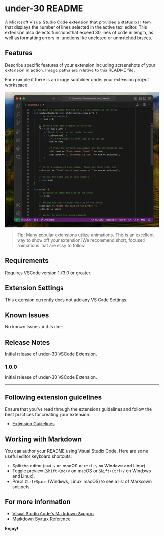 # under-30 README

A Microsoft Visual Studio Code extension that provides a status bar item that 
displays the number of lines selected in the active text editor. This extension
also detects functionsthat exceed 30 lines of code in length, as well as 
formatting errors in functions like unclosed or unmatched braces.

## Features

Describe specific features of your extension including screenshots of your extension in action. Image paths are relative to this README file.

For example if there is an image subfolder under your extension project workspace:

![Select text across lines in the editor to display the number of selected lines in the status bar.](https://raw.githubusercontent.com/danglorioso/under-30/main/images/line-selection.gif)

> Tip: Many popular extensions utilize animations. This is an excellent way to show off your extension! We recommend short, focused animations that are easy to follow.

## Requirements

Requires VSCode version 1.73.0 or greater.

## Extension Settings

This extension currently does not add any VS Code Settings. 

## Known Issues

No known issues at this time.

## Release Notes

Initial release of under-30 VSCode Extension.

### 1.0.0

Initial release of under-30 VSCode Extension.


---

## Following extension guidelines

Ensure that you've read through the extensions guidelines and follow the best practices for creating your extension.

* [Extension Guidelines](https://code.visualstudio.com/api/references/extension-guidelines)

## Working with Markdown

You can author your README using Visual Studio Code. Here are some useful editor keyboard shortcuts:

* Split the editor (`Cmd+\` on macOS or `Ctrl+\` on Windows and Linux).
* Toggle preview (`Shift+Cmd+V` on macOS or `Shift+Ctrl+V` on Windows and Linux).
* Press `Ctrl+Space` (Windows, Linux, macOS) to see a list of Markdown snippets.

## For more information

* [Visual Studio Code's Markdown Support](http://code.visualstudio.com/docs/languages/markdown)
* [Markdown Syntax Reference](https://help.github.com/articles/markdown-basics/)

**Enjoy!**
